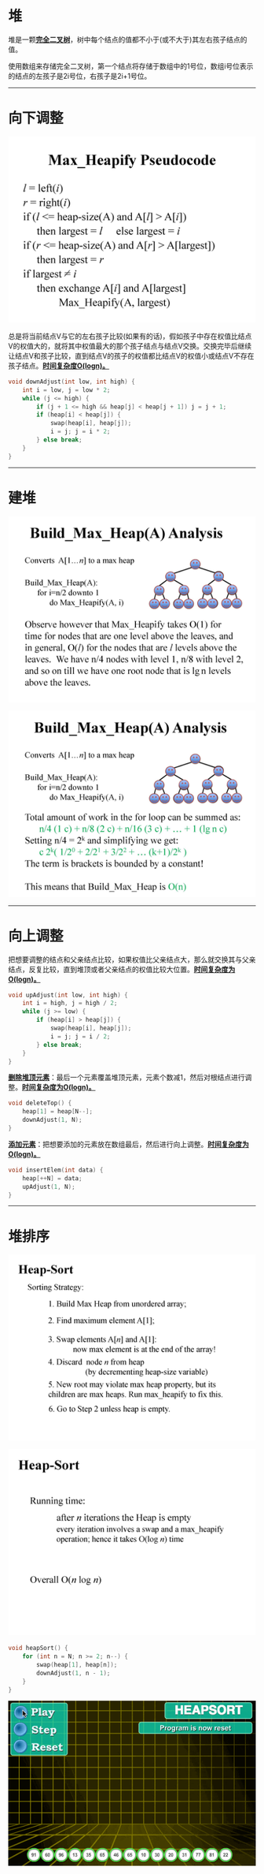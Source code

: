# 堆

堆是一颗<u>**完全二叉树**</u>，树中每个结点的值都不小于(或不大于)其左右孩子结点的值。

使用数组来存储完全二叉树，第一个结点将存储于数组中的1号位，数组i号位表示的结点的左孩子是2i号位，右孩子是2i+1号位。

------

# 向下调整

![1](README.assets/1.jpg)

总是将当前结点V与它的左右孩子比较(如果有的话)，假如孩子中存在权值比结点V的权值大的，就将其中权值最大的那个孩子结点与结点V交换。交换完毕后继续让结点V和孩子比较，直到结点V的孩子的权值都比结点V的权值小或结点V不存在孩子结点。<u>**时间复杂度O(logn)。**</u>

```c++
void downAdjust(int low, int high) {
    int i = low, j = low * 2;
    while (j <= high) {
        if (j + 1 <= high && heap[j] < heap[j + 1]) j = j + 1;
        if (heap[i] < heap[j]) {
            swap(heap[i], heap[j]);
            i = j; j = i * 2;
        } else break;
    }
}
```

------

# 建堆

![2](README.assets/2.jpg)

![3](README.assets/3.jpg)

------

# 向上调整

把想要调整的结点和父亲结点比较，如果权值比父亲结点大，那么就交换其与父亲结点，反复比较，直到堆顶或者父亲结点的权值比较大位置。<u>**时间复杂度为O(logn)。**</u>

```c++
void upAdjust(int low, int high) {
    int i = high, j = high / 2;
    while (j >= low) {
        if (heap[i] > heap[j]) {
            swap(heap[i], heap[j]);
            i = j; j = i / 2;
        } else break;
    }
}
```

<u>**删除堆顶元素**</u>：最后一个元素覆盖堆顶元素，元素个数减1，然后对根结点进行调整。<u>**时间复杂度为O(logn)。**</u>

```c++
void deleteTop() {
    heap[1] = heap[N--];
    downAdjust(1, N);
}
```

<u>**添加元素**</u>：把想要添加的元素放在数组最后，然后进行向上调整。<u>**时间复杂度为O(logn)。**</u>

```c++
void insertElem(int data) {
    heap[++N] = data;
    upAdjust(1, N);
}
```

------

# 堆排序

![4](README.assets/4.jpg)

![5](README.assets/5.jpg)

```c++
void heapSort() {
    for (int n = N; n >= 2; n--) {
        swap(heap[1], heap[n]);
        downAdjust(1, n - 1);
    }
}
```

![heapSort](README.assets/heapSort.gif)